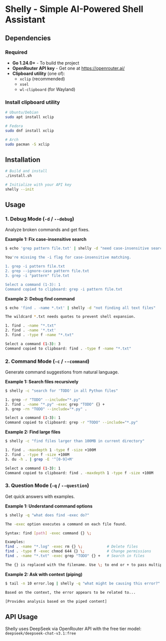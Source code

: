 # Shelly - Simple AI-Powered Shell Assistant

## Dependencies

### Required
- **Go 1.24.0+** - To build the project
- **OpenRouter API key** - Get one at https://openrouter.ai/
- **Clipboard utility** (one of):
  - `xclip` (recommended)
  - `xsel`
  - `wl-clipboard` (for Wayland)

### Install clipboard utility

```bash
# Ubuntu/Debian
sudo apt install xclip

# Fedora
sudo dnf install xclip

# Arch
sudo pacman -S xclip
```

## Installation

```bash
# Build and install
./install.sh

# Initialize with your API key
shelly --init
```

## Usage

### 1. Debug Mode (`-d` / `--debug`)

Analyze broken commands and get fixes.

**Example 1: Fix case-insensitive search**
```bash
$ echo 'grep pattern file.txt' | shelly -d "need case-insensitive search"

You're missing the -i flag for case-insensitive matching.

1. grep -i pattern file.txt
2. grep --ignore-case pattern file.txt
3. grep -i "pattern" file.txt

Select a command (1-3): 1
Command copied to clipboard: grep -i pattern file.txt
```

**Example 2: Debug find command**
```bash
$ echo 'find . -name *.txt' | shelly -d "not finding all text files"

The wildcard *.txt needs quotes to prevent shell expansion.

1. find . -name "*.txt"
2. find . -name '*.txt'
3. find . -type f -name "*.txt"

Select a command (1-3): 3
Command copied to clipboard: find . -type f -name "*.txt"
```

### 2. Command Mode (`-c` / `--command`)

Generate command suggestions from natural language.

**Example 1: Search files recursively**
```bash
$ shelly -c "search for 'TODO' in all Python files"

1. grep -r "TODO" --include="*.py"
2. find . -name "*.py" -exec grep "TODO" {} +
3. grep -rn "TODO" --include="*.py" .

Select a command (1-3): 1
Command copied to clipboard: grep -r "TODO" --include="*.py"
```

**Example 2: Find large files**
```bash
$ shelly -c "find files larger than 100MB in current directory"

1. find . -maxdepth 1 -type f -size +100M
2. find . -type f -size +100M
3. du -h . | grep -E '^[0-9]+M'

Select a command (1-3): 1
Command copied to clipboard: find . -maxdepth 1 -type f -size +100M
```

### 3. Question Mode (`-q` / `--question`)

Get quick answers with examples.

**Example 1: Understand command options**
```bash
$ shelly -q "what does find -exec do?"

The -exec option executes a command on each file found.

Syntax: find [path] -exec command {} \;

Examples:
find . -name "*.log" -exec rm {} \;           # Delete files
find . -type f -exec chmod 644 {} \;          # Change permissions
find . -name "*.txt" -exec grep "TODO" {} +   # Search in files

The {} is replaced with the filename. Use \; to end or + to pass multiple files at once.
```

**Example 2: Ask with context (piping)**
```bash
$ tail -n 10 error.log | shelly -q "what might be causing this error?"

Based on the context, the error appears to be related to...

[Provides analysis based on the piped content]
```

## API Usage

Shelly uses DeepSeek via OpenRouter API with the free tier model: `deepseek/deepseek-chat-v3.1:free`
